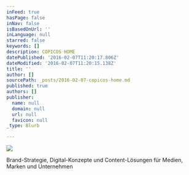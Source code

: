 ```yaml
---
inFeed: true
hasPage: false
inNav: false
isBasedOnUrl: ''
inLanguage: null
starred: false
keywords: []
description: COPICOS HOME
datePublished: '2016-02-07T11:20:17.806Z'
dateModified: '2016-02-07T11:20:15.138Z'
title: ''
author: []
sourcePath: _posts/2016-02-07-copicos-home.md
published: true
authors: []
publisher:
  name: null
  domain: null
  url: null
  favicon: null
_type: Blurb

---
```

![](https://s3-us-west-2.amazonaws.com/the-grid-img/p/008e6a0bd52bc961691420d8a4ec42fea48cc231.jpg)

Brand-Strategie, Digital-Konzepte und Content-Lösungen für Medien, Marken und Unternehmen